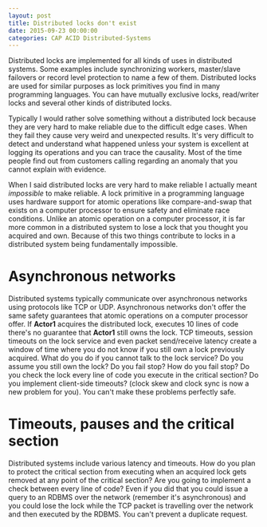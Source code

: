 ```yaml
---
layout: post
title: Distributed locks don't exist
date: 2015-09-23 00:00:00
categories: CAP ACID Distributed-Systems
---
```


Distributed locks are implemented for all kinds of uses in distributed systems. Some examples include synchronizing workers, master/slave failovers or record level protection to name a few of them. Distributed locks are used for similar purposes as lock primitives you find in many programming languages. You can have mutually exclusive locks, read/writer locks and several other kinds of distributed locks. 

Typically I would rather solve something without a distributed lock because they are very hard to make reliable due to the difficult edge cases. When they fail they cause very weird and unexpected results. It's very difficult to detect and understand what happened unless your system is excellent at logging its operations and you can trace the causality. Most of the time people find out from customers calling regarding an anomaly that you cannot explain with evidence.

When I said distributed locks are very hard to make reliable I actually meant *impossible* to make reliable. A lock primitive in a programming language uses hardware support for atomic operations like compare-and-swap that exists on a computer processor to ensure safety and eliminate race conditions. Unlike an atomic operation on a computer processor, it is far more common in a distributed system to lose a lock that you thought you acquired and own. Because of this two things contribute to locks in a distributed system being fundamentally impossible.

# Asynchronous networks
Distributed systems typically communicate over asynchronous networks using protocols like TCP or UDP. Asynchronous  networks don't offer the same safety guarantees that atomic operations on a computer processor offer. If **Actor1** acquires the distributed lock, executes 10 lines of code there's no guarantee that **Actor1** still owns the lock. TCP timeouts, session timeouts on the lock service and even packet send/receive latency create a window of time where you do not know if you still own a lock previously acquired. What do you do if you cannot talk to the lock service? Do you assume you still own the lock? Do you fail stop? How do you fail stop? Do you check the lock every line of code you execute in the critical section? Do you implement client-side timeouts? (clock skew and clock sync is now a new problem for you). You can't make these problems perfectly safe.

# Timeouts, pauses and the critical section
Distributed systems include various latency and timeouts. How do you plan to protect the critical section from executing when an acquired lock gets removed at any point of the critical section? Are you going to implement a check between every line of code? Even if you did that you could issue a query to an RDBMS over the network (remember it's asynchronous) and you could lose the lock while the TCP packet is travelling over the network and then executed by the RDBMS. You can't prevent a duplicate request.

